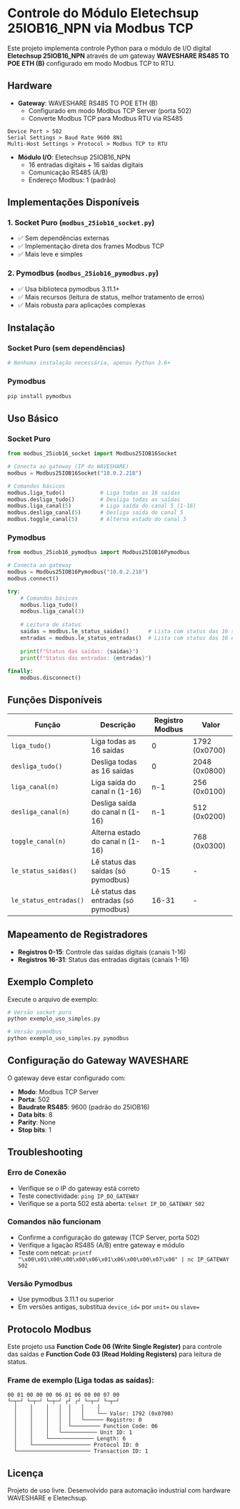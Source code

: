 # Controle do Módulo Eletechsup 25IOB16_NPN via Modbus TCP

Este projeto implementa controle Python para o módulo de I/O digital **Eletechsup 25IOB16_NPN** através de um gateway **WAVESHARE RS485 TO POE ETH (B)** configurado em modo Modbus TCP to RTU.

## Hardware

- **Gateway**: WAVESHARE RS485 TO POE ETH (B)
  - Configurado em modo Modbus TCP Server (porta 502)
  - Converte Modbus TCP para Modbus RTU via RS485
``` Network Settings > Work Mode > TCP Server
Device Port > 502
Serial Settings > Baud Rate 9600 8N1  
Multi-Host Settings > Protocol > Modbus TCP to RTU
```

- **Módulo I/O**: Eletechsup 25IOB16_NPN
  - 16 entradas digitais + 16 saídas digitais
  - Comunicação RS485 (A/B)
  - Endereço Modbus: 1 (padrão)

## Implementações Disponíveis

### 1. Socket Puro (`modbus_25iob16_socket.py`)
- ✅ Sem dependências externas
- ✅ Implementação direta dos frames Modbus TCP
- ✅ Mais leve e simples

### 2. Pymodbus (`modbus_25iob16_pymodbus.py`)
- ✅ Usa biblioteca pymodbus 3.11.1+
- ✅ Mais recursos (leitura de status, melhor tratamento de erros)
- ✅ Mais robusta para aplicações complexas

## Instalação

### Socket Puro (sem dependências)
```bash
# Nenhuma instalação necessária, apenas Python 3.6+
```

### Pymodbus
```bash
pip install pymodbus
```

## Uso Básico

### Socket Puro
```python
from modbus_25iob16_socket import Modbus25IOB16Socket

# Conecta ao gateway (IP do WAVESHARE)
modbus = Modbus25IOB16Socket("10.0.2.218")

# Comandos básicos
modbus.liga_tudo()           # Liga todas as 16 saídas
modbus.desliga_tudo()        # Desliga todas as saídas
modbus.liga_canal(5)         # Liga saída do canal 5 (1-16)
modbus.desliga_canal(5)      # Desliga saída do canal 5
modbus.toggle_canal(5)       # Alterna estado do canal 5
```

### Pymodbus
```python
from modbus_25iob16_pymodbus import Modbus25IOB16Pymodbus

# Conecta ao gateway
modbus = Modbus25IOB16Pymodbus("10.0.2.218")
modbus.connect()

try:
    # Comandos básicos
    modbus.liga_tudo()
    modbus.liga_canal(3)
    
    # Leitura de status
    saidas = modbus.le_status_saidas()      # Lista com status das 16 saídas
    entradas = modbus.le_status_entradas()  # Lista com status das 16 entradas
    
    print(f"Status das saídas: {saidas}")
    print(f"Status das entradas: {entradas}")
    
finally:
    modbus.disconnect()
```

## Funções Disponíveis

| Função | Descrição | Registro Modbus | Valor |
|--------|-----------|----------------|--------|
| `liga_tudo()` | Liga todas as 16 saídas | 0 | 1792 (0x0700) |
| `desliga_tudo()` | Desliga todas as 16 saídas | 0 | 2048 (0x0800) |
| `liga_canal(n)` | Liga saída do canal n (1-16) | n-1 | 256 (0x0100) |
| `desliga_canal(n)` | Desliga saída do canal n (1-16) | n-1 | 512 (0x0200) |
| `toggle_canal(n)` | Alterna estado do canal n (1-16) | n-1 | 768 (0x0300) |
| `le_status_saidas()` | Lê status das saídas (só pymodbus) | 0-15 | - |
| `le_status_entradas()` | Lê status das entradas (só pymodbus) | 16-31 | - |

## Mapeamento de Registradores

- **Registros 0-15**: Controle das saídas digitais (canais 1-16)
- **Registros 16-31**: Status das entradas digitais (canais 1-16)

## Exemplo Completo

Execute o arquivo de exemplo:
```bash
# Versão socket puro
python exemplo_uso_simples.py

# Versão pymodbus  
python exemplo_uso_simples.py pymodbus
```

## Configuração do Gateway WAVESHARE

O gateway deve estar configurado com:
- **Modo**: Modbus TCP Server
- **Porta**: 502
- **Baudrate RS485**: 9600 (padrão do 25IOB16)
- **Data bits**: 8
- **Parity**: None
- **Stop bits**: 1

## Troubleshooting

### Erro de Conexão
- Verifique se o IP do gateway está correto
- Teste conectividade: `ping IP_DO_GATEWAY`
- Verifique se a porta 502 está aberta: `telnet IP_DO_GATEWAY 502`

### Comandos não funcionam
- Confirme a configuração do gateway (TCP Server, porta 502)
- Verifique a ligação RS485 (A/B) entre gateway e módulo
- Teste com netcat: `printf "\x00\x01\x00\x00\x00\x06\x01\x06\x00\x00\x07\x00" | nc IP_GATEWAY 502`

### Versão Pymodbus
- Use pymodbus 3.11.1 ou superior
- Em versões antigas, substitua `device_id=` por `unit=` ou `slave=`

## Protocolo Modbus

Este projeto usa **Function Code 06 (Write Single Register)** para controle das saídas e **Function Code 03 (Read Holding Registers)** para leitura de status.

### Frame de exemplo (Liga todas as saídas):
```
00 01 00 00 00 06 01 06 00 00 07 00
└─┬─┘ └─┬─┘ └─┬─┘ ┌┘ ┌┘ └─┬─┘ └─┬─┘
  │    │    │   │  │   │    │
  │    │    │   │  │   │    └── Valor: 1792 (0x0700)
  │    │    │   │  │   └────── Registro: 0
  │    │    │   │  └───────── Function Code: 06
  │    │    │   └─────────── Unit ID: 1
  │    │    └────────────── Length: 6
  │    └────────────────── Protocol ID: 0
  └─────────────────────── Transaction ID: 1
```

## Licença

Projeto de uso livre. Desenvolvido para automação industrial com hardware WAVESHARE e Eletechsup.
